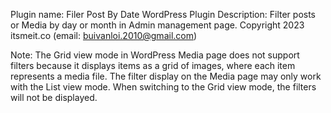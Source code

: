 Plugin name: Filer Post By Date WordPress Plugin
Description: Filter posts or Media by day or month in Admin management page.
Copyright 2023 itsmeit.co (email: buivanloi.2010@gmail.com)

Note: The Grid view mode in WordPress Media page does not support filters because it displays items as a grid of images, where each item represents a media file. The filter display on the Media page may only work with the List view mode. When switching to the Grid view mode, the filters will not be displayed.